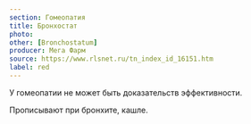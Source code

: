 ```yaml
---
section: Гомеопатия
title: Бронхостат
photo:
other: [Bronchostatum]
producer: Мега Фарм
source: https://www.rlsnet.ru/tn_index_id_16151.htm
label: red
---
```


У гомеопатии не может быть доказательств эффективности.

Прописывают при бронхите, кашле.
